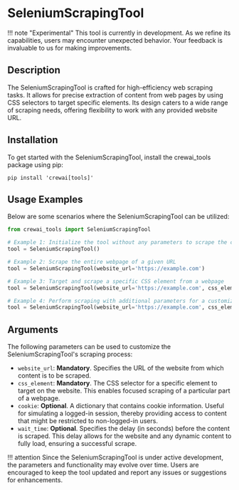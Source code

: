 # SeleniumScrapingTool

!!! note "Experimental"
    This tool is currently in development. As we refine its capabilities, users may encounter unexpected behavior. Your feedback is invaluable to us for making improvements.

## Description
The SeleniumScrapingTool is crafted for high-efficiency web scraping tasks. It allows for precise extraction of content from web pages by using CSS selectors to target specific elements. Its design caters to a wide range of scraping needs, offering flexibility to work with any provided website URL.

## Installation
To get started with the SeleniumScrapingTool, install the crewai_tools package using pip:

```
pip install 'crewai[tools]'
```

## Usage Examples
Below are some scenarios where the SeleniumScrapingTool can be utilized:

```python
from crewai_tools import SeleniumScrapingTool

# Example 1: Initialize the tool without any parameters to scrape the current page it navigates to
tool = SeleniumScrapingTool()

# Example 2: Scrape the entire webpage of a given URL
tool = SeleniumScrapingTool(website_url='https://example.com')

# Example 3: Target and scrape a specific CSS element from a webpage
tool = SeleniumScrapingTool(website_url='https://example.com', css_element='.main-content')

# Example 4: Perform scraping with additional parameters for a customized experience
tool = SeleniumScrapingTool(website_url='https://example.com', css_element='.main-content', cookie={'name': 'user', 'value': 'John Doe'}, wait_time=10)
```

## Arguments
The following parameters can be used to customize the SeleniumScrapingTool's scraping process:

- `website_url`: **Mandatory**. Specifies the URL of the website from which content is to be scraped.
- `css_element`: **Mandatory**. The CSS selector for a specific element to target on the website. This enables focused scraping of a particular part of a webpage.
- `cookie`: **Optional**. A dictionary that contains cookie information. Useful for simulating a logged-in session, thereby providing access to content that might be restricted to non-logged-in users.
- `wait_time`: **Optional**. Specifies the delay (in seconds) before the content is scraped. This delay allows for the website and any dynamic content to fully load, ensuring a successful scrape.

!!! attention
    Since the SeleniumScrapingTool is under active development, the parameters and functionality may evolve over time. Users are encouraged to keep the tool updated and report any issues or suggestions for enhancements.
